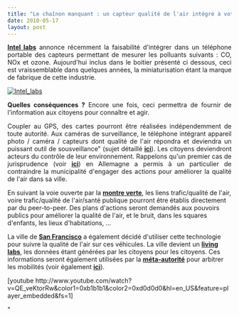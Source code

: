 ```yaml
---
title: "Le chaînon manquant : un capteur qualité de l'air intégré à votre téléphone"
date: 2010-05-17
layout: post
---
```


<p style="text-align: justify"><strong><a href="http://berkeley.intel-research.net/Intel-Labs-Berkeley-2010.pdf" target="_blank">Intel labs</a></strong> annonce récemment la faisabilité d'intégrer dans un téléphone portable des capteurs permettant de mesurer les polluants suivants : CO, NOx et ozone. Aujourd'hui inclus dans le boitier présenté ci dessous, ceci est vraissemblable dans quelques années, la miniaturisation étant la marque de fabrique de cette industrie.</p> <p style="text-align: justify"><a href="/wp-content/uploads/sites/6/old/6a0120a66d2ad4970b013480ed655b970c-pi.jpg" rel="lightbox"><img alt="Intel_labs" border="0" class="asset asset-image at-xid-6a0120a66d2ad4970b013480ed655b970c " src="/wp-content/uploads/sites/6/old/6a0120a66d2ad4970b013480ed655b970c-500pi.jpg" title="Intel_labs" /></a> </p> <p style="text-align: justify"><strong>Quelles conséquences ?</strong> Encore une fois, ceci permettra de fournir de l'information aux citoyens pour connaître et agir. </p> <p style="text-align: justify"> </p>  <!--more-->  <p style="text-align: justify">Coupler au GPS, des cartes pourront être réalisées indépendemment de toute autorité. Aux caméras de surveillance, le téléphone intégrant appareil photo / caméra / capteurs dont qualité de l'air répondra et deviendra un puissant outil de sousveillance" (sujet détaillé <strong><a href=""/2010/03/apres-la-surveillance-la-sousveillance.html"" target=""_blank"">ici</a></strong>). Les citoyens deviendront acteurs du contrôle de leur environnement. Rappelons qu'un premier cas de jurisprudence (voir <strong><a href=""/2010/04/les-transports-et-la-qualite-de-lair-vus-deurope.html"" target=""_blank"">ici</a></strong>) en Allemagne a permis à un particulier de contraindre la municipalité d'engager des actions pour améliorer la qualité de l'air dans sa ville.</p> <p style=""text-align: justify"">En suivant la voie ouverte par la <strong><a href=""http://lamontreverte.org/"" target=""_blank"">montre verte</a></strong>, les liens trafic/qualité de l'air, voire trafic/qualité de l'air/santé publique pourront être établis directement par du peer-to-peer. Des plans d'actions seront demandés aux pouvoirs publics pour améliorer la qualité de l'air, et le bruit, dans les squares d'enfants, les lieux d'habitations, ...</p> <p style=""text-align: justify"">La ville de <strong><a href=""http://blogs.intel.com/technology/2008/06/san_francisco_street_sweepers.php"" target=""_blank"">San Francisco</a></strong> a également décidé d'utiliser cette technologie pour suivre la qualité de l'air sur ces véhicules. La ville devient un <strong><a href=""/2010/04/du-serious-game-a-la-ville-laboratoire-puis-a-la-ville-living-lab.html"" target=""_blank"">living labs</a></strong>, les données étant générées par les citoyens pour les citoyens. Ces informations seront également utilisées par la <strong><a href=""/2010/03/metanote-tdf-2-le-marche-des-mobilites-20.html"" target=""_blank"">méta-autorité</a></strong> pour arbitrer les mobilités (voir également <strong><a href=""/2009/11/autorite-des-transports-vers-une-revolution.html"" target=""_blank"">ici</a></strong>).</p> <p style=""text-align: center"">  [youtube http://www.youtube.com/watch?v=QE_veKtorRw&color1=0xb1b1b1&color2=0xd0d0d0&hl=en_US&feature=player_embedded&fs=1]</p>"